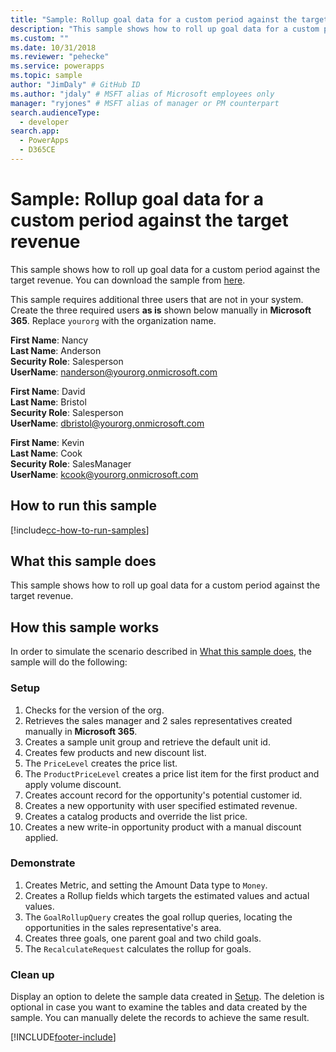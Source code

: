 ```yaml
---
title: "Sample: Rollup goal data for a custom period against the target avenue (Microsoft Dataverse) | Microsoft Docs" # Intent and product brand in a unique string of 43-59 chars including spaces
description: "This sample shows how to roll up goal data for a custom period against the target revenue" # 115-145 characters including spaces. This abstract displays in the search result.
ms.custom: ""
ms.date: 10/31/2018
ms.reviewer: "pehecke"
ms.service: powerapps
ms.topic: sample
author: "JimDaly" # GitHub ID
ms.author: "jdaly" # MSFT alias of Microsoft employees only
manager: "ryjones" # MSFT alias of manager or PM counterpart
search.audienceType: 
  - developer
search.app: 
  - PowerApps
  - D365CE
---
```

# Sample: Rollup goal data for a custom period against the target revenue



<!-- https://docs.microsoft.com/dynamics365/customer-engagement/developer/sample-rollup-goal-data-custom-period-target-revenue -->

This sample shows how to roll up goal data for a custom period against the target revenue. You can download the sample from [here](https://github.com/Microsoft/PowerApps-Samples/tree/master/cds/orgsvc/C%23/RollupGoalData).

This sample requires additional three users that are not in your system. Create the three required users **as is** shown below manually in **Microsoft 365**. Replace `yourorg` with the organization name.

**First Name**: Nancy<br/>
**Last Name**: Anderson<br/>
**Security Role**: Salesperson<br/>
**UserName**: nanderson@yourorg.onmicrosoft.com<br/>

**First Name**: David<br/>
**Last Name**: Bristol<br/>
**Security Role**: Salesperson<br/>
**UserName**: dbristol@yourorg.onmicrosoft.com<br/>

**First Name**: Kevin<br/>
**Last Name**: Cook<br/>
**Security Role**: SalesManager<br/>
**UserName**: kcook@yourorg.onmicrosoft.com<br/>

## How to run this sample

[!include[cc-how-to-run-samples](../../includes/cc-how-to-run-samples.md)]

## What this sample does

This sample shows how to roll up goal data for a custom period against the target revenue.

## How this sample works

In order to simulate the scenario described in [What this sample does](#what-this-sample-does), the sample will do the following:

### Setup

1. Checks for the version of the org.
2. Retrieves the sales manager and 2 sales representatives created manually in **Microsoft 365**.
3. Creates a sample unit group and retrieve the default unit id. 
4. Creates few products and new discount list.
5. The `PriceLevel` creates the price list.
6. The `ProductPriceLevel` creates a price list item for the first product and apply volume discount.
7. Creates account record for the opportunity's potential customer id.
8. Creates a new opportunity with user specified estimated revenue.
9. Creates a catalog products and override the list price.
10. Creates a new write-in opportunity product with a manual discount applied.

### Demonstrate

1. Creates Metric, and setting the Amount Data type to `Money`.
2. Creates a Rollup fields which targets the estimated values and actual values.
3. The `GoalRollupQuery` creates the goal rollup queries, locating the opportunities in the sales representative's area. 
4. Creates three goals, one parent goal and two child goals.
5. The `RecalculateRequest` calculates the rollup for goals. 

### Clean up

Display an option to delete the sample data created in [Setup](#setup). The deletion is optional in case you want to examine the tables and data created by the sample. You can manually delete the records to achieve the same result.


[!INCLUDE[footer-include](../../../../includes/footer-banner.md)]
